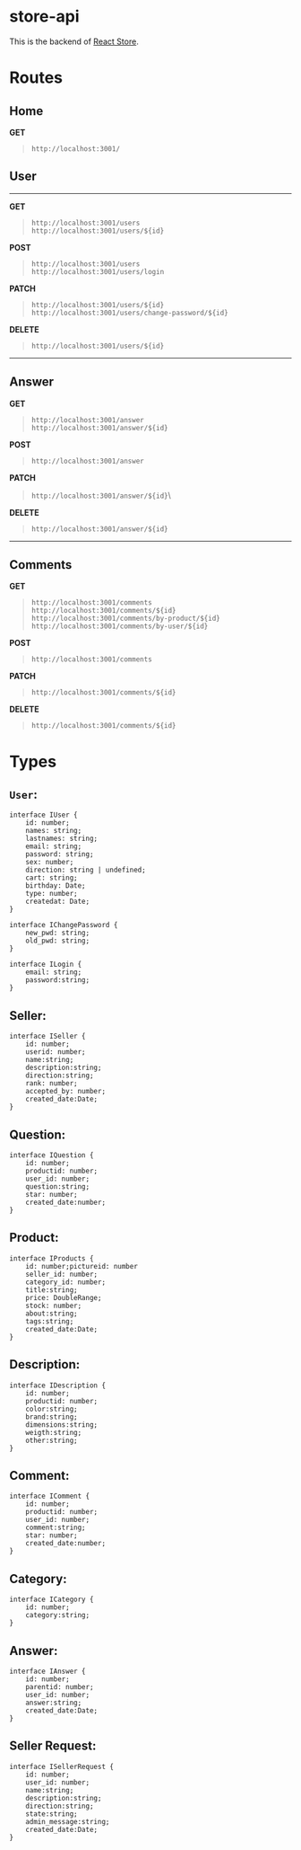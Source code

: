 # store-api

This is the backend of [React Store](https://github.com/isaacismaelx14/store-react).

# Routes

## Home

**GET**

> `http://localhost:3001/`

## User

---

**GET**

> `http://localhost:3001/users`\
> `http://localhost:3001/users/${id}`

**POST**

> `http://localhost:3001/users`\
>  `http://localhost:3001/users/login`

**PATCH**

> `http://localhost:3001/users/${id}`\
> `http://localhost:3001/users/change-password/${id}`

**DELETE**

> `http://localhost:3001/users/${id}`

---

## Answer

**GET**

> `http://localhost:3001/answer`\
> `http://localhost:3001/answer/${id}`

**POST**

> `http://localhost:3001/answer`

**PATCH**

> `http://localhost:3001/answer/${id}`\

**DELETE**

> `http://localhost:3001/answer/${id}`

---

## Comments

**GET**

> `http://localhost:3001/comments`\
> `http://localhost:3001/comments/${id}`\
> `http://localhost:3001/comments/by-product/${id}`\
> `http://localhost:3001/comments/by-user/${id}`

**POST**

> `http://localhost:3001/comments`

**PATCH**

> `http://localhost:3001/comments/${id}`

**DELETE**

> `http://localhost:3001/comments/${id}`

<!--  -->

# Types

## `User`:

```
interface IUser {
    id: number;
    names: string;
    lastnames: string;
    email: string;
    password: string;
    sex: number;
    direction: string | undefined;
    cart: string;
    birthday: Date;
    type: number;
    createdat: Date;
}
```

```
interface IChangePassword {
    new_pwd: string;
    old_pwd: string;
}
```

```
interface ILogin {
    email: string;
    password:string;
}
```

## Seller:

```
interface ISeller {
    id: number;
    userid: number;
    name:string;
    description:string;
    direction:string;
    rank: number;
    accepted_by: number;
    created_date:Date;
}
```

## Question:

```
interface IQuestion {
    id: number;
    productid: number;
    user_id: number;
    question:string;
    star: number;
    created_date:number;
}
```

## Product:

```
interface IProducts {
    id: number;pictureid: number
    seller_id: number;
    category_id: number;
    title:string;
    price: DoubleRange;
    stock: number;
    about:string;
    tags:string;
    created_date:Date;
}
```

## Description:

```
interface IDescription {
    id: number;
    productid: number;
    color:string;
    brand:string;
    dimensions:string;
    weigth:string;
    other:string;
}
```

## Comment:

```
interface IComment {
    id: number;
    productid: number;
    user_id: number;
    comment:string;
    star: number;
    created_date:number;
}
```

## Category:

```
interface ICategory {
    id: number;
    category:string;
}
```

## Answer:

```
interface IAnswer {
    id: number;
    parentid: number;
    user_id: number;
    answer:string;
    created_date:Date;
}
```

## Seller Request:

```
interface ISellerRequest {
    id: number;
    user_id: number;
    name:string;
    description:string;
    direction:string;
    state:string;
    admin_message:string;
    created_date:Date;
}
```
